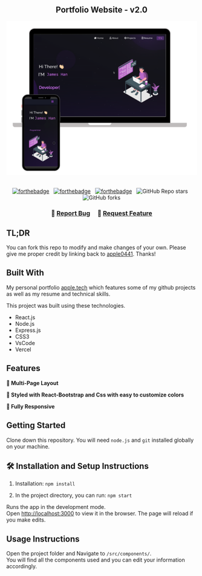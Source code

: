 <h2 align="center">
  Portfolio Website - v2.0<br/>
  <!-- <a href="https://soumyajit.vercel.app/" target="_blank">apple.tech</a> -->
</h2>
<div align="center">
  <img alt="Demo" src="./Images/readme-img1.png" />
</div>

<br/>
   
<center>

[![forthebadge](https://forthebadge.com/images/badges/built-with-love.svg)](https://forthebadge.com) &nbsp;
[![forthebadge](https://forthebadge.com/images/badges/made-with-javascript.svg)](https://forthebadge.com) &nbsp;
[![forthebadge](https://forthebadge.com/images/badges/open-source.svg)](https://forthebadge.com) &nbsp;
![GitHub Repo stars](https://img.shields.io/github/stars/apple0441/Portfolio?color=red&logo=github&style=for-the-badge) &nbsp;
![GitHub forks](https://img.shields.io/github/forks/apple0441/Portfolio?color=red&logo=github&style=for-the-badge)

</center>

<h3 align="center">
    🔹
    <a href="https://github.com/apple0441/Portfolio/issues">Report Bug</a> &nbsp; &nbsp;
    🔹
    <a href="https://github.com/apple0441/Portfolio/issues">Request Feature</a>
</h3> 

## TL;DR

You can fork this repo to modify and make changes of your own. Please give me proper credit by linking back to [apple0441](https://github.com/apple0441/Portfolio). Thanks!

## Built With

My personal portfolio <a href="https://soumyajit.vercel.app/" target="_blank">apple.tech</a> which features some of my github projects as well as my resume and technical skills.<br/>

This project was built using these technologies.

- React.js
- Node.js
- Express.js
- CSS3
- VsCode
- Vercel

## Features

**📖 Multi-Page Layout**

**🎨 Styled with React-Bootstrap and Css with easy to customize colors**

**📱 Fully Responsive**

## Getting Started

Clone down this repository. You will need `node.js` and `git` installed globally on your machine.

## 🛠 Installation and Setup Instructions

1. Installation: `npm install`

2. In the project directory, you can run: `npm start`

Runs the app in the development mode.\
Open [http://localhost:3000](http://localhost:3000) to view it in the browser.
The page will reload if you make edits.

## Usage Instructions

Open the project folder and Navigate to `/src/components/`. <br/>
You will find all the components used and you can edit your information accordingly.


